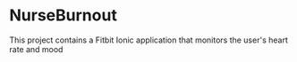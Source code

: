 # NurseBurnout
This project contains a Fitbit Ionic application that monitors the user's heart rate and mood
